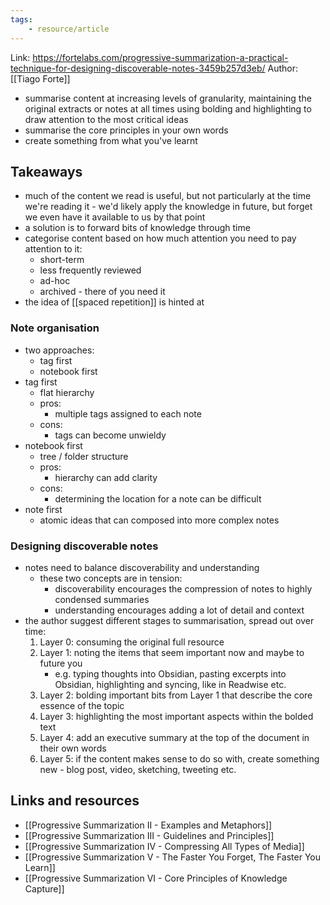 ```yaml
---
tags:
	- resource/article
---
```


Link: https://fortelabs.com/progressive-summarization-a-practical-technique-for-designing-discoverable-notes-3459b257d3eb/
Author: [[Tiago Forte]]

- summarise content at increasing levels of granularity, maintaining the original extracts or notes at all times using bolding and highlighting to draw attention to the most critical ideas
- summarise the core principles in your own words
- create something from what you've learnt

## Takeaways

- much of the content we read is useful, but not particularly at the time we're reading it - we'd likely apply the knowledge in future, but forget we even have it available to us by that point
- a solution is to forward bits of knowledge through time
- categorise content based on how much attention you need to pay attention to it:
  - short-term
  - less frequently reviewed
  - ad-hoc
  - archived - there of you need it
- the idea of [[spaced repetition]] is hinted at

### Note organisation

- two approaches:
  - tag first
  - notebook first
- tag first
  - flat hierarchy
  - pros:
    - multiple tags assigned to each note
  - cons:
    - tags can become unwieldy
- notebook first
  - tree / folder structure
  - pros:
    - hierarchy can add clarity
  - cons:
    - determining the location for a note can be difficult
- note first
  - atomic ideas that can composed into more complex notes

### Designing discoverable notes

- notes need to balance discoverability and understanding
  - these two concepts are in tension:
    - discoverability encourages the compression of notes to highly condensed summaries
    - understanding encourages adding a lot of detail and context
- the author suggest different stages to summarisation, spread out over time:
  1.  Layer 0: consuming the original full resource
  2.  Layer 1: noting the items that seem important now and maybe to future you
      - e.g. typing thoughts into Obsidian, pasting excerpts into Obsidian, highlighting and syncing, like in Readwise etc.
  3.  Layer 2: bolding important bits from Layer 1 that describe the core essence of the topic
  4.  Layer 3: highlighting the most important aspects within the bolded text
  5.  Layer 4: add an executive summary at the top of the document in their own words
  6.  Layer 5: if the content makes sense to do so with, create something new - blog post, video, sketching, tweeting etc.

## Links and resources

- [[Progressive Summarization II - Examples and Metaphors]]
- [[Progressive Summarization III - Guidelines and Principles]]
- [[Progressive Summarization IV - Compressing All Types of Media]]
- [[Progressive Summarization V - The Faster You Forget, The Faster You Learn]]
- [[Progressive Summarization VI - Core Principles of Knowledge Capture]]

